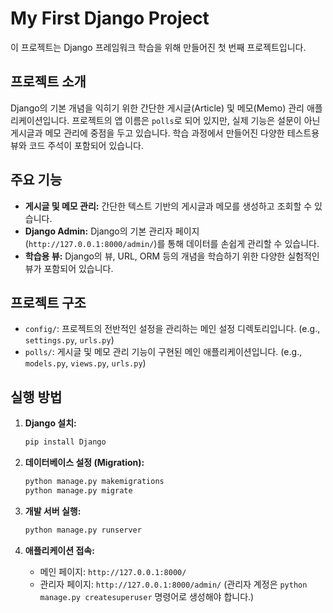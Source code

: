 # My First Django Project 

이 프로젝트는 Django 프레임워크 학습을 위해 만들어진 첫 번째 프로젝트입니다.

## 프로젝트 소개

Django의 기본 개념을 익히기 위한 간단한 게시글(Article) 및 메모(Memo) 관리 애플리케이션입니다. 프로젝트의 앱 이름은 `polls`로 되어 있지만, 실제 기능은 설문이 아닌 게시글과 메모 관리에 중점을 두고 있습니다. 학습 과정에서 만들어진 다양한 테스트용 뷰와 코드 주석이 포함되어 있습니다.

## 주요 기능

*   **게시글 및 메모 관리:** 간단한 텍스트 기반의 게시글과 메모를 생성하고 조회할 수 있습니다.
*   **Django Admin:** Django의 기본 관리자 페이지(`http://127.0.0.1:8000/admin/`)를 통해 데이터를 손쉽게 관리할 수 있습니다.
*   **학습용 뷰:** Django의 뷰, URL, ORM 등의 개념을 학습하기 위한 다양한 실험적인 뷰가 포함되어 있습니다.

## 프로젝트 구조

*   `config/`: 프로젝트의 전반적인 설정을 관리하는 메인 설정 디렉토리입니다. (e.g., `settings.py`, `urls.py`)
*   `polls/`: 게시글 및 메모 관리 기능이 구현된 메인 애플리케이션입니다. (e.g., `models.py`, `views.py`, `urls.py`)

## 실행 방법

1.  **Django 설치:**
    ```bash
    pip install Django
    ```

2.  **데이터베이스 설정 (Migration):**
    ```bash
    python manage.py makemigrations
    python manage.py migrate
    ```

3.  **개발 서버 실행:**
    ```bash
    python manage.py runserver
    ```

4.  **애플리케이션 접속:**
    *   메인 페이지: `http://127.0.0.1:8000/`
    *   관리자 페이지: `http://127.0.0.1:8000/admin/` (관리자 계정은 `python manage.py createsuperuser` 명령어로 생성해야 합니다.)
